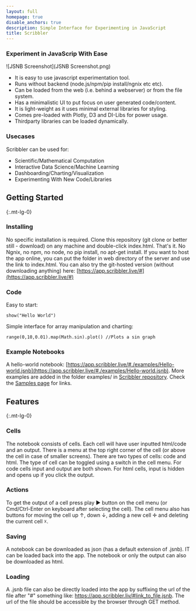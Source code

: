 ```yaml
---
layout: full
homepage: true
disable_anchors: true
description: Simple Interface for Experimenting in JavaScript 
title: Scribbler
---
```


### Experiment in JavaScrip With Ease

![JSNB Screenshot](JSNB Screenshot.png)
- It is easy to use javascript experimentation tool.
- Runs without backend (node.js/npm/pip install/ngnix etc etc). 
- Can be loaded from the web (i.e. behind a webserver) or from the file system.
- Has a minimalistic UI to put focus on user generated code/content.
- It is light-weight as it uses minimal external libraries for styling.
- Comes pre-loaded with Plotly, D3 and DI-Libs for power usage.
- Thirdparty libraries can be loaded dynamically.

### Usecases
Scribbler can be used for:
- Scientific/Mathematical Computation
- Interactive Data Science/Machine Learning
- Dashboarding/Charting/Visualization
- Experimenting With New Code/Libraries




<div class="row">
<div class="col-lg-6" markdown="1">

## Getting Started
{:.mt-lg-0}

### Installing
No specific installation is required. Clone this repository (git clone or better still - download) on any machine and double-click index.html. That's it. No Ngnix, no npm, no node, no pip install, no apt-get install. If you want to host the app online, you can put the folder in web directory of the server and use the link to index.html. You can also try the git-hosted version (without downloading anything) here: [https://app.scribbler.live/#](https://app.scribbler.live/#)

### Code 
Easy to start:
    
    show("Hello World")
        
Simple interface for array manipulation and charting:
    
    range(0,10,0.01).map(Math.sin).plot() //Plots a sin graph
    
### Example Notebooks
A hello-world notebook: [https://app.scribbler.live/#./examples/Hello-world.jsnb](https://app.scribbler.live/#./examples/Hello-world.jsnb). More examples are added in the folder examples/ in [Scribbler repository](https://github.com/gopi-suvanam/scribbler). Check the [Samples page](/documentation/samples.html) for links.
  
</div>
<div class="col-lg-6" markdown="1">

## Features
{:.mt-lg-0}

### Cells
The notebook consists of cells. Each cell will have user inputted html/code and an output. There is a menu at the top right corner of the cell (or above the cell in case of smaller screens). There are two types of cells: code and html. The type of cell can be toggled using a switch in the cell menu. For code cells input and output are both shown. For html cells, input is hidden and opens up if you click the output.

### Actions
To get the output of a cell press play ► button on the cell menu (or Cmd/Ctrl-Enter on keyboard after selecting the cell). The cell menu also has buttons for moving the cell up ↑, down ↓, adding a new cell ✛ and deleting the current cell ☓.

### Saving
A notebook can be downloaded as json (has a default extension of .jsnb). IT can be loaded back into the app. The notebook or only the output can also be downloaded as html.

### Loading
A .jsnb file can also be directly loaded into the app by suffixing the url of the file after "#" something like: https://app.scribbler.liv/#link_to_file.jsnb. The url of the file should be accessible by the browser through GET method.



</div>
</div>

